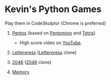 # Kevin's Python Games

Play them in CodeSkulptor (Chrome is preferred)

1. [Pentos](http://www.codeskulptor.org/#user41_ieTMduxCkS_27.py)
(based on [Pentomino](https://en.wikipedia.org/wiki/Pentomino)
and [Tetris](https://en.wikipedia.org/wiki/Tetris))
    * High score video on [YouTube](https://www.youtube.com/watch?v=VhSwFsjV3ZA). 

1. [Letterpress](http://www.codeskulptor.org/#user41_ZTrflWxgeU_15.py)
([Letterpress](http://www.atebits.com/letterpress/) clone)

1. [2048](http://www.codeskulptor.org/#user41_seqx5glx8Z_16.py)
([2048](https://en.wikipedia.org/wiki/2048_(video_game)) clone)

1. [Memory](http://www.codeskulptor.org/#user41_QoSL28qdno_10.py)
